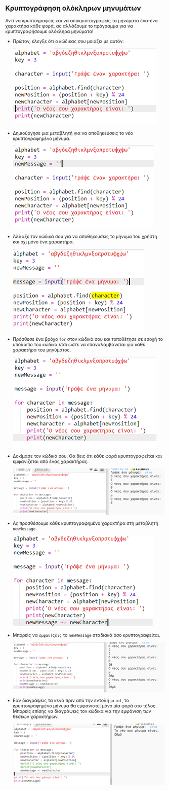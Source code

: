 ## Κρυπτογράφηση ολόκληρων μηνυμάτων

Αντί να κρυπτογραφείς και να αποκρυπτογραφείς τα μηνύματα ένα-ένα χαρακτήρα κάθε φορά, ας αλλάξουμε το πρόγραμμα για να κρυπτογραφήσουμε ολόκληρα μηνύματα!

+ Πρώτον, έλεγξε ότι ο κώδικας σου μοιάζει με αυτόν:
    
    ![screenshot](images/messages-character-finished.png)

+ Δημιούργησε μια μεταβλητή για να αποθηκεύσεις το νέο κρυπτογραφημένο μήνυμα.
    
    ![screenshot](images/messages-newmessage.png)

+ Άλλαξε τον κώδικά σου για να αποθηκεύσεις το μήνυμα του χρήστη και όχι μόνο ένα χαρακτήρα.
    
    ![screenshot](images/messages-message.png)

+ Πρόσθεσε ένα βρόχο `for` στον κώδικά σου και τοποθέτησε σε εσοχή το υπόλοιπο του κώδικα έτσι ώστε να επαναλαμβάνεται για κάθε χαρακτήρα του μηνύματος.
    
    ![screenshot](images/messages-loop.png)

+ Δοκίμασε τον κώδικά σου. Θα δεις ότι κάθε φορά κρυπτογραφείται και εμφανίζεται από ένας χαρακτήρας.
    
    ![screenshot](images/messages-loop-test.png)

+ Ας προσθέσουμε κάθε κρυπτογραφημένο χαρακτήρα στη μεταβλητή `newMessage`.
    
    ![screenshot](images/messges-message-add-character.png)

+ Μπορείς να `εμφανίζεις` το `newMessage` σταδιακά όσο κρυπτογραφείται.
    
    ![screenshot](images/messages-print-message-characters.png)

+ Εάν διαγράψεις τα κενά πριν από την εντολή `print`, το κρυπτογραφημένο μήνυμα θα εμφανιστεί μόνο μία φορά στο τέλος. Μπορείς επίσης να διαγράψεις τον κώδικα για την εμφάνιση των θέσεων χαρακτήρων.
    
    ![screenshot](images/messages-print-message-comment.png)